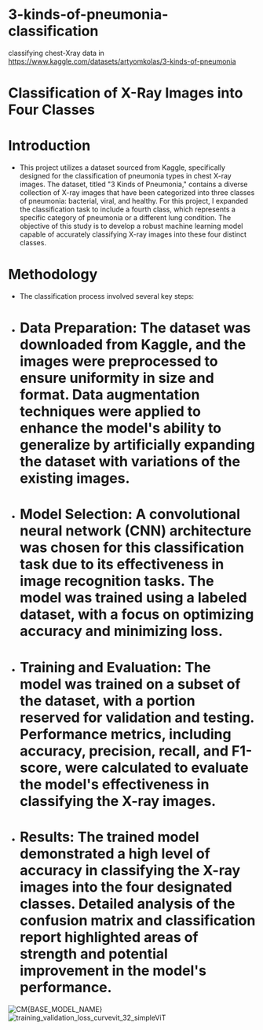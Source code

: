 # 3-kinds-of-pneumonia-classification
classifying chest-Xray data in https://www.kaggle.com/datasets/artyomkolas/3-kinds-of-pneumonia
# Classification of X-Ray Images into Four Classes
# Introduction
- This project utilizes a dataset sourced from Kaggle, specifically designed for the classification of pneumonia types in chest X-ray images. The dataset, titled "3 Kinds of Pneumonia," contains a diverse collection of X-ray images that have been categorized into three classes of pneumonia: bacterial, viral, and healthy. For this project, I expanded the classification task to include a fourth class, which represents a specific category of pneumonia or a different lung condition. The objective of this study is to develop a robust machine learning model capable of accurately classifying X-ray images into these four distinct classes.
# Methodology
- The classification process involved several key steps:
- # Data Preparation: The dataset was downloaded from Kaggle, and the images were preprocessed to ensure uniformity in size and format. Data augmentation techniques were applied to enhance the model's ability to generalize by artificially expanding the dataset with variations of the existing images.
- # Model Selection: A convolutional neural network (CNN) architecture was chosen for this classification task due to its effectiveness in image recognition tasks. The model was trained using a labeled dataset, with a focus on optimizing accuracy and minimizing loss.
- # Training and Evaluation: The model was trained on a subset of the dataset, with a portion reserved for validation and testing. Performance metrics, including accuracy, precision, recall, and F1-score, were calculated to evaluate the model's effectiveness in classifying the X-ray images.
- # Results: The trained model demonstrated a high level of accuracy in classifying the X-ray images into the four designated classes. Detailed analysis of the confusion matrix and classification report highlighted areas of strength and potential improvement in the model's performance.
![CM{BASE_MODEL_NAME}](https://github.com/user-attachments/assets/c6c8b242-e9e8-4ac0-8b55-bbdb12bd5865)
![training_validation_loss_curvevit_32_simpleViT](https://github.com/user-attachments/assets/b5cac3e5-1b37-4b9f-b1d3-fc0a1cf827f9)
